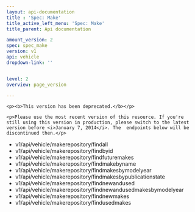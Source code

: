```yaml
---
layout: api-documentation
title : 'Spec: Make'
title_active_left_menu: 'Spec: Make'
title_parent: Api documentation

amount_version: 2
spec: spec_make
version: v1
api: vehicle
dropdown-link: ''


level: 2
overview: page_version

---
```


<div class="notification-message">

 	<p><b>This version has been deprecated.</b></p>

 	<p>Please use the most recent version of this resource. If you're still using this version in production, please switch to the latest version before <i>January 7, 2014</i>. The  endpoints below will be discontinued then.</p>

</div>

* v1/api/vehicle/makerepository/findall
* v1/api/vehicle/makerepository/findbyid
* v1/api/vehicle/makerepository/findfuturemakes
* v1/api/vehicle/makerepository/findmakebyname
* v1/api/vehicle/makerepository/findmakesbymodelyear
* v1/api/vehicle/makerepository/findmakesbypublicationstate
* v1/api/vehicle/makerepository/findnewandused
* v1/api/vehicle/makerepository/findnewandusedmakesbymodelyear
* v1/api/vehicle/makerepository/findnewmakes
* v1/api/vehicle/makerepository/findusedmakes

